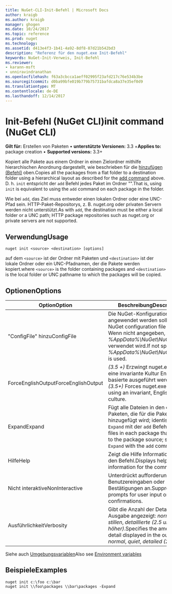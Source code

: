 ```yaml
---
title: NuGet-CLI-Init-Befehl | Microsoft Docs
author: kraigb
ms.author: kraigb
manager: ghogen
ms.date: 10/24/2017
ms.topic: reference
ms.prod: nuget
ms.technology: 
ms.assetid: d413e4f3-1b41-4a92-8df8-87d21b542bd3
description: "Referenz für den nuget.exe Init-Befehl"
keywords: NuGet-Init-Verweis, Init-Befehl
ms.reviewer:
- karann-msft
- unniravindranathan
ms.openlocfilehash: f63a3cbcca1aeff02995f23afd217c76e534b3be
ms.sourcegitcommit: d0ba99bfe019b779b75731bafdca8a37e35ef0d9
ms.translationtype: MT
ms.contentlocale: de-DE
ms.lasthandoff: 12/14/2017
---
```

# <a name="init-command-nuget-cli"></a><span data-ttu-id="2c856-104">Init-Befehl (NuGet CLI)</span><span class="sxs-lookup"><span data-stu-id="2c856-104">init command (NuGet CLI)</span></span>

<span data-ttu-id="2c856-105">**Gilt für:** Erstellen von Paketen &bullet; **unterstützte Versionen:** 3.3 +</span><span class="sxs-lookup"><span data-stu-id="2c856-105">**Applies to:** package creation &bullet; **Supported versions:** 3.3+</span></span>

<span data-ttu-id="2c856-106">Kopiert alle Pakete aus einem Ordner in einen Zielordner mithilfe hierarchischen Anordnung dargestellt, wie beschrieben für die [hinzufügen (Befehl)](#add) oben.</span><span class="sxs-lookup"><span data-stu-id="2c856-106">Copies all the packages from a flat folder to a destination folder using a hierarchical layout as described for the [add command](#add) above.</span></span> <span data-ttu-id="2c856-107">D. h. `init` entspricht der `add` Befehl jedes Paket im Ordner "".</span><span class="sxs-lookup"><span data-stu-id="2c856-107">That is, using `init` is equivalent to using the `add` command on each package in the folder.</span></span>

<span data-ttu-id="2c856-108">Wie bei `add`, das Ziel muss entweder einen lokalen Ordner oder eine UNC-Pfad sein. HTTP-Paket-Repositorys, z. B. nuget.org oder privaten Servern werden nicht unterstützt.</span><span class="sxs-lookup"><span data-stu-id="2c856-108">As with `add`, the destination must be either a local folder or a UNC path; HTTP package repositories such as nuget.org or private servers are not supported.</span></span>

## <a name="usage"></a><span data-ttu-id="2c856-109">Verwendung</span><span class="sxs-lookup"><span data-stu-id="2c856-109">Usage</span></span>

```
nuget init <source> <destination> [options]
```

<span data-ttu-id="2c856-110">auf dem `<source>` ist der Ordner mit Paketen und `<destination>` ist der lokale Ordner oder ein UNC-Pfadnamen, der die Pakete werden kopiert.</span><span class="sxs-lookup"><span data-stu-id="2c856-110">where `<source>` is the folder containing packages and `<destination>` is the local folder or UNC pathname to which the packages will be copied.</span></span>

## <a name="options"></a><span data-ttu-id="2c856-111">Optionen</span><span class="sxs-lookup"><span data-stu-id="2c856-111">Options</span></span>

| <span data-ttu-id="2c856-112">Option</span><span class="sxs-lookup"><span data-stu-id="2c856-112">Option</span></span> | <span data-ttu-id="2c856-113">Beschreibung</span><span class="sxs-lookup"><span data-stu-id="2c856-113">Description</span></span> |
| --- | --- |
| <span data-ttu-id="2c856-114">"ConfigFile" hinzu</span><span class="sxs-lookup"><span data-stu-id="2c856-114">ConfigFile</span></span> | <span data-ttu-id="2c856-115">Die NuGet-Konfigurationsdatei angewendet werden soll.</span><span class="sxs-lookup"><span data-stu-id="2c856-115">The NuGet configuration file to apply.</span></span> <span data-ttu-id="2c856-116">Wenn nicht angegeben, *%AppData%\NuGet\NuGet.Config* verwendet wird.</span><span class="sxs-lookup"><span data-stu-id="2c856-116">If not specified, *%AppData%\NuGet\NuGet.Config* is used.</span></span> |
| <span data-ttu-id="2c856-117">ForceEnglishOutput</span><span class="sxs-lookup"><span data-stu-id="2c856-117">ForceEnglishOutput</span></span> | <span data-ttu-id="2c856-118">*(3.5 +)*  Erzwingt nuget.exe über eine invariante Kultur Englisch-basierte ausgeführt werden.</span><span class="sxs-lookup"><span data-stu-id="2c856-118">*(3.5+)* Forces nuget.exe to run using an invariant, English-based culture.</span></span> |
| <span data-ttu-id="2c856-119">Expand</span><span class="sxs-lookup"><span data-stu-id="2c856-119">Expand</span></span> | <span data-ttu-id="2c856-120">Fügt alle Dateien in den einzelnen Paketen, die für die Paketquelle hinzugefügt wird; identisch mit `-Expand` mit der `add` Befehl.</span><span class="sxs-lookup"><span data-stu-id="2c856-120">Adds all files in each package that's added to the package source; same as `-Expand` with the `add` command.</span></span> |
| <span data-ttu-id="2c856-121">Hilfe</span><span class="sxs-lookup"><span data-stu-id="2c856-121">Help</span></span> | <span data-ttu-id="2c856-122">Zeigt die Hilfe Informationen für den Befehl.</span><span class="sxs-lookup"><span data-stu-id="2c856-122">Displays help information for the command.</span></span> |
| <span data-ttu-id="2c856-123">Nicht interaktive</span><span class="sxs-lookup"><span data-stu-id="2c856-123">NonInteractive</span></span> | <span data-ttu-id="2c856-124">Unterdrückt aufforderungen für Benutzereingaben oder Bestätigungen an.</span><span class="sxs-lookup"><span data-stu-id="2c856-124">Suppresses prompts for user input or confirmations.</span></span> |
| <span data-ttu-id="2c856-125">Ausführlichkeit</span><span class="sxs-lookup"><span data-stu-id="2c856-125">Verbosity</span></span> | <span data-ttu-id="2c856-126">Gibt die Anzahl der Details in der Ausgabe angezeigt: *normalen*, *stillen*, *detaillierte (2.5 und höher)*.</span><span class="sxs-lookup"><span data-stu-id="2c856-126">Specifies the amount of detail displayed in the output: *normal*, *quiet*, *detailed (2.5+)*.</span></span> |

<span data-ttu-id="2c856-127">Siehe auch [Umgebungsvariablen](cli-ref-environment-variables.md)</span><span class="sxs-lookup"><span data-stu-id="2c856-127">Also see [Environment variables](cli-ref-environment-variables.md)</span></span>

## <a name="examples"></a><span data-ttu-id="2c856-128">Beispiele</span><span class="sxs-lookup"><span data-stu-id="2c856-128">Examples</span></span>

```
nuget init c:\foo c:\bar
nuget init \\foo\packages \\bar\packages -Expand
```
